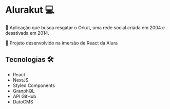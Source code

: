 # Alurakut 💻
📌 Aplicação que busca resgatar o Orkut, uma rede social criada em 2004 e desativada em 2014.
 
📌 Projeto desenvolvido na imersão de React da Alura

## Tecnologias  🛠 
- React
- NextJS
- Styled Components
- GranphQL
- API GitHub
- DatoCMS  
